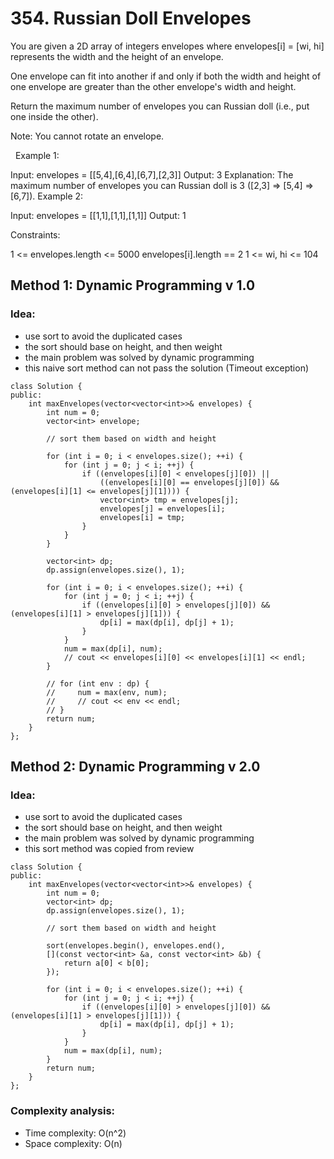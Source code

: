 # 354. Russian Doll Envelopes
You are given a 2D array of integers envelopes where envelopes[i] = [wi, hi] represents the width and the height of an envelope.

One envelope can fit into another if and only if both the width and height of one envelope are greater than the other envelope's width and height.

Return the maximum number of envelopes you can Russian doll (i.e., put one inside the other).

Note: You cannot rotate an envelope.

 
Example 1:

Input: envelopes = [[5,4],[6,4],[6,7],[2,3]]
Output: 3
Explanation: The maximum number of envelopes you can Russian doll is 3 ([2,3] => [5,4] => [6,7]).
Example 2:

Input: envelopes = [[1,1],[1,1],[1,1]]
Output: 1
 

Constraints:

1 <= envelopes.length <= 5000
envelopes[i].length == 2
1 <= wi, hi <= 104


## Method 1: Dynamic Programming v 1.0
### Idea: 
- use sort to avoid the duplicated cases
- the sort should base on height, and then weight
- the main problem was solved by dynamic programming
- this naive sort method can not pass the solution (Timeout exception)
```
class Solution {
public:
    int maxEnvelopes(vector<vector<int>>& envelopes) {
        int num = 0;
        vector<int> envelope;

        // sort them based on width and height
				
        for (int i = 0; i < envelopes.size(); ++i) {
            for (int j = 0; j < i; ++j) {
                if ((envelopes[i][0] < envelopes[j][0]) ||
                    ((envelopes[i][0] == envelopes[j][0]) && (envelopes[i][1] <= envelopes[j][1]))) {
                    vector<int> tmp = envelopes[j];
                    envelopes[j] = envelopes[i];
                    envelopes[i] = tmp;
                }
            }
        }

        vector<int> dp;
        dp.assign(envelopes.size(), 1);

        for (int i = 0; i < envelopes.size(); ++i) {
            for (int j = 0; j < i; ++j) {
                if ((envelopes[i][0] > envelopes[j][0]) && (envelopes[i][1] > envelopes[j][1])) {
                    dp[i] = max(dp[i], dp[j] + 1);
                }
            }
            num = max(dp[i], num);
            // cout << envelopes[i][0] << envelopes[i][1] << endl;
        }

        // for (int env : dp) {
        //     num = max(env, num);
        //     // cout << env << endl;
        // }
        return num;
    }
};
```
## Method 2: Dynamic Programming v 2.0
### Idea: 
- use sort to avoid the duplicated cases
- the sort should base on height, and then weight
- the main problem was solved by dynamic programming
- this sort method was copied from review
```
class Solution {
public:
    int maxEnvelopes(vector<vector<int>>& envelopes) {
        int num = 0;
        vector<int> dp;
        dp.assign(envelopes.size(), 1);

        // sort them based on width and height
				
        sort(envelopes.begin(), envelopes.end(), 
        [](const vector<int> &a, const vector<int> &b) {
            return a[0] < b[0]; 
        });

        for (int i = 0; i < envelopes.size(); ++i) {
            for (int j = 0; j < i; ++j) {
                if ((envelopes[i][0] > envelopes[j][0]) && (envelopes[i][1] > envelopes[j][1])) {
                    dp[i] = max(dp[i], dp[j] + 1);
                }
            }
            num = max(dp[i], num);
        }
        return num;
    }
};
```
### Complexity analysis:
- Time complexity: O(n^2)
- Space complexity: O(n)